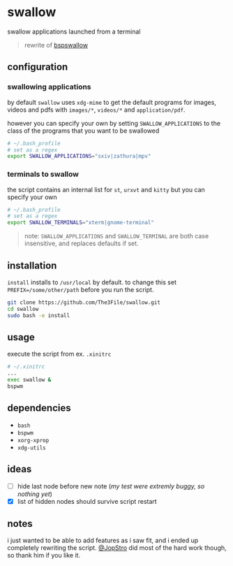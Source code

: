 # swallow

swallow applications launched from a terminal
> rewrite of [bspswallow](https://github.com/JopStro/bspswallow)

## configuration

### swallowing applications
by default `swallow` uses `xdg-mime` to get the default programs for images, videos and pdfs with `images/*`, `videos/*` and `application/pdf`.

however you can specify your own by setting `SWALLOW_APPLICATIONS` to the class of the programs that you want to be swallowed

``` bash
# ~/.bash_profile
# set as a regex
export SWALLOW_APPLICATIONS="sxiv|zathura|mpv"
```

### terminals to swallow
the script contains an internal list for `st`, `urxvt` and `kitty` but you can specify your own

``` bash
# ~/.bash_profile
# set as a regex
export SWALLOW_TERMINALS="xterm|gnome-terminal"
```

> note: `SWALLOW_APPLICATIONS` and `SWALLOW_TERMINAL` are both case insensitive, and replaces defaults if set.

## installation
`install` installs to `/usr/local` by default. to change this set `PREFIX=/some/other/path` before you run the script. 

``` bash
git clone https://github.com/The3File/swallow.git
cd swallow
sudo bash -e install
```

## usage

execute the script from ex. `.xinitrc`
``` bash
# ~/.xinitrc
...
exec swallow &
bspwm
```

## dependencies
* `bash`
* `bspwm`
* `xorg-xprop`
* `xdg-utils` 

## ideas
* [ ] hide last node before new note (*my test were extremly buggy, so nothing yet*)
* [x] list of hidden nodes should survive script restart

## notes
i just wanted to be able to add features as i saw fit, and i ended up completely rewriting the script. [@JopStro](https://github.com/JopStro) did most of the hard work though, so thank him if you like it.
